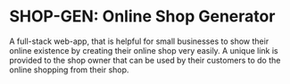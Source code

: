 # SHOP-GEN: Online Shop Generator
A full-stack web-app, that is helpful for small businesses to show their online existence by creating their online shop very easily. A unique link is provided to the shop owner that can be used by their customers to do the online shopping from their shop.